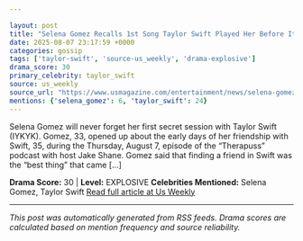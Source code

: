 ```yaml
---

layout: post
title: "Selena Gomez Recalls 1st Song Taylor Swift Played Her Before Its Release"""
date: 2025-08-07 23:17:59 +0000
categories: gossip
tags: ['taylor-swift', 'source-us_weekly', 'drama-explosive']
drama_score: 30
primary_celebrity: taylor_swift
source: us_weekly
source_url: "https://www.usmagazine.com/entertainment/news/selena-gomez-recalls-hearing-taylor-swifts-love-story-pre-release/"""
mentions: {'selena_gomez': 6, 'taylor_swift': 24}
---
```


Selena Gomez will never forget her first secret session with Taylor Swift (IYKYK). Gomez, 33, opened up about the early days of her friendship with Swift, 35, during the Thursday, August 7, episode of the “Therapuss” podcast with host Jake Shane. Gomez said that finding a friend in Swift was the “best thing” that came […]

**Drama Score:** 30 | **Level:** EXPLOSIVE **Celebrities Mentioned:** Selena Gomez, Taylor Swift [Read full article at Us Weekly](https://www.usmagazine.com/entertainment/news/selena-gomez-recalls-hearing-taylor-swifts-love-story-pre-release/)

---

*This post was automatically generated from RSS feeds. Drama scores are calculated based on mention frequency and source reliability.*